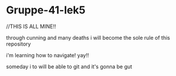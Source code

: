 # Gruppe-41-lek5

//THIS IS ALL MINE!!

through cunning and many deaths i will become the sole rule of this repository

i'm learning how to navigate! yay!!

someday i to will be able to git and it's gonna be gut
